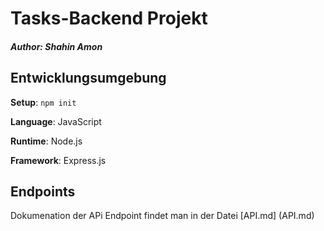 # Tasks-Backend Projekt

##### Author: Shahin Amon

## Entwicklungsumgebung

**Setup**: `npm init`

**Language**: JavaScript

**Runtime**: Node.js

**Framework**: Express.js

## Endpoints
Dokumenation der APi Endpoint findet man in der Datei [API.md] (API.md)